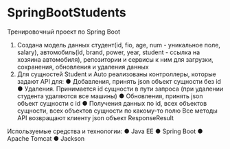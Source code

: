# SpringBootStudents
Тренировочный проект по Spring Boot
1.	Создана модель данных студент(id, fio, age, num - уникальное поле, salary), автомобиль(id, brand, power, year, student - ссылка на хозяина автомобиля), репозитории и сервисы к ним для загрузки, сохранения, обновления и удаления данных
2.	Для сущностей Student и Auto реализованы контроллеры, которые задают API для:
●	Добавления, принять json объект сущности без id
●	Удаления. Принимается id сущности в пути запроса (при удалении студента удаляются все машины)
●	Обновления, принять json объект сущности с id
●	Получения данных по id, всех объектов сущности, всех объектов сущности по какому-то полю
Все методы API возвращают клиенту json объект ResponseResult

Используемые средства и технологии:
●	Java EE
●	Spring Boot
●	Apache Tomcat
●	Jackson
